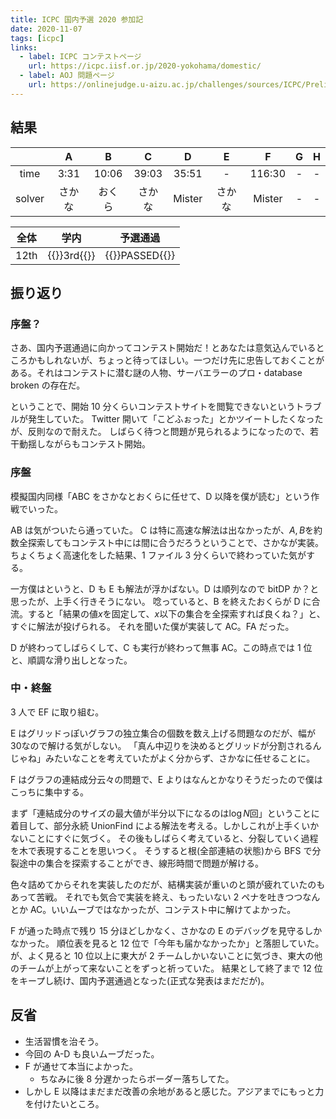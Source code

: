 ```yaml
---
title: ICPC 国内予選 2020 参加記
date: 2020-11-07
tags: [icpc]
links:
  - label: ICPC コンテストページ
    url: https://icpc.iisf.or.jp/2020-yokohama/domestic/
  - label: AOJ 問題ページ
    url: https://onlinejudge.u-aizu.ac.jp/challenges/sources/ICPC/Prelim?year=2020
---
```


## 結果

|        |   A    |   B    |   C    |   D    |   E    |   F    |  G  |  H  |
| :----: | :----: | :----: | :----: | :----: | :----: | :----: | :-: | :-: |
|  time  |  3:31  | 10:06  | 39:03  | 35:51  |   -    | 116:30 |  -  |  -  |
| solver | さかな | おくら | さかな | Mister | さかな | Mister |  -  |  -  |

| 全体 |                 学内                  |                 予選通過                 |
| :--: | :-----------------------------------: | :--------------------------------------: |
| 12th | {{<color lightgreen>}}3rd{{</color>}} | {{<color lightgreen>}}PASSED{{</color>}} |

## 振り返り

### 序盤？

さあ、国内予選通過に向かってコンテスト開始だ！とあなたは意気込んでいるところかもしれないが、ちょっと待ってほしい。一つだけ先に忠告しておくことがある。それはコンテストに潜む謎の人物、サーバエラーのプロ・database broken の存在だ。

ということで、開始 10 分くらいコンテストサイトを閲覧できないというトラブルが発生していた。
Twitter 開いて「こどふぉった」とかツイートしたくなったが、反則なので耐えた。
しばらく待つと問題が見られるようになったので、若干動揺しながらもコンテスト開始。

### 序盤

模擬国内同様「ABC をさかなとおくらに任せて、D 以降を僕が読む」という作戦でいった。

AB は気がついたら通っていた。
C は特に高速な解法は出なかったが、$A, B$を約数全探索してもコンテスト中には間に合うだろうということで、さかなが実装。
ちょくちょく高速化をした結果、1 ファイル 3 分くらいで終わっていた気がする。

一方僕はというと、D も E も解法が浮かばない。D は順列なので bitDP か？と思ったが、上手く行きそうにない。
唸っていると、B を終えたおくらが D に合流。すると「結果の値$x$を固定して、$x$以下の集合を全探索すれば良くね？」と、すぐに解法が投げられる。
それを聞いた僕が実装して AC。FA だった。

D が終わってしばらくして、C も実行が終わって無事 AC。この時点では 1 位と、順調な滑り出しとなった。

### 中・終盤

3 人で EF に取り組む。

E はグリッドっぽいグラフの独立集合の個数を数え上げる問題なのだが、幅が$30$なので解ける気がしない。
「真ん中辺りを決めるとグリッドが分割されるんじゃね」みたいなことを考えていたがよく分からず、さかなに任せることに。

F はグラフの連結成分云々の問題で、E よりはなんとかなりそうだったので僕はこっちに集中する。

まず「連結成分のサイズの最大値が半分以下になるのは$\log N$回」ということに着目して、部分永続 UnionFind による解法を考える。しかしこれが上手くいかないことにすぐに気づく。
その後もしばらく考えていると、分裂していく過程を木で表現することを思いつく。
そうすると根(全部連結の状態)から BFS で分裂途中の集合を探索することができ、線形時間で問題が解ける。

色々詰めてからそれを実装したのだが、結構実装が重いのと頭が疲れていたのもあって苦戦。
それでも気合で実装を終え、もったいない 2 ペナを吐きつつなんとか AC。いいムーブではなかったが、コンテスト中に解けてよかった。

F が通った時点で残り 15 分ほどしかなく、さかなの E のデバッグを見守るしかなかった。
順位表を見ると 12 位で「今年も届かなかったか」と落胆していた。
が、よく見ると 10 位以上に東大が 2 チームしかいないことに気づき、東大の他のチームが上がって来ないことをずっと祈っていた。
結果として終了まで 12 位をキープし続け、国内予選通過となった(正式な発表はまだだが)。

## 反省

- 生活習慣を治そう。
- 今回の A-D も良いムーブだった。
- F が通せて本当によかった。
  - ちなみに後 8 分遅かったらボーダー落ちしてた。
- しかし E 以降はまだまだ改善の余地があると感じた。アジアまでにもっと力を付けたいところ。
